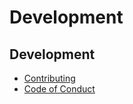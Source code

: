 # Development

## **Development**

* ​[Contributing](https://github.com/buildOMG/kb/tree/370ca96d49571e3681d67900f6dbc6c448c75feb/CONTRIBUTING.md)​
* ​[Code of Conduct](https://github.com/buildOMG/kb/tree/370ca96d49571e3681d67900f6dbc6c448c75feb/CODE_OF_CONDUCT.md)​


